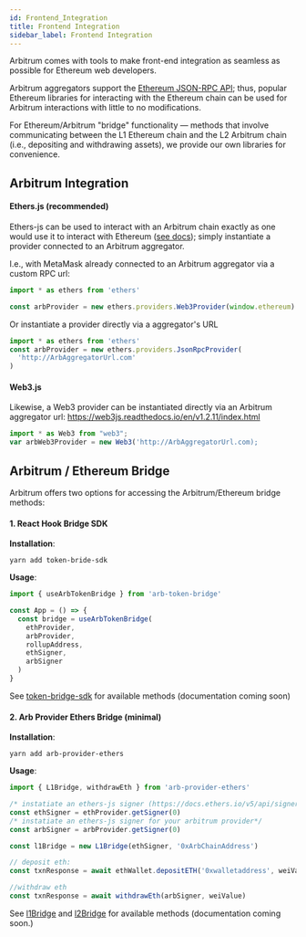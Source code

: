 ```yaml
---
id: Frontend_Integration
title: Frontend Integration
sidebar_label: Frontend Integration
---
```


Arbitrum comes with tools to make front-end integration as seamless as possible for Ethereum web developers.

Arbitrum aggregators support the [Ethereum JSON-RPC API](https://eth.wiki/json-rpc/API); thus, popular Ethereum libraries for interacting with the Ethereum chain can be used for Arbitrum interactions with little to no modifications.

For Ethereum/Arbitrum "bridge" functionality — methods that involve communicating between the L1 Ethereum chain and the L2 Arbitrum chain (i.e., depositing and withdrawing assets), we provide our own libraries for convenience.

## Arbitrum Integration

#### Ethers.js (recommended)

Ethers-js can be used to interact with an Arbitrum chain exactly as one would use it to interact with Ethereum ([see docs](https://docs.ethers.io/v5/)); simply instantiate a provider connected to an Arbitrum aggregator.

I.e., with MetaMask already connected to an Arbitrum aggregator via a custom RPC url:

```ts
import * as ethers from 'ethers'

const arbProvider = new ethers.providers.Web3Provider(window.ethereum)
```

Or instantiate a provider directly via a aggregator's URL

```ts
import * as ethers from 'ethers'
const arbProvider = new ethers.providers.JsonRpcProvider(
  'http://ArbAggregatorUrl.com'
)
```

#### Web3.js

Likewise, a Web3 provider can be instantiated directly via an Arbitrum aggregator url:
https://web3js.readthedocs.io/en/v1.2.11/index.html

```ts
import * as Web3 from "web3";
var arbWeb3Provider = new Web3('http://ArbAggregatorUrl.com);

```

## Arbitrum / Ethereum Bridge

Arbitrum offers two options for accessing the Arbitrum/Ethereum bridge methods:

#### 1. React Hook Bridge SDK

**Installation**:

```
yarn add token-bride-sdk
```

**Usage**:

```ts
import { useArbTokenBridge } from 'arb-token-bridge'

const App = () => {
  const bridge = useArbTokenBridge(
    ethProvider,
    arbProvider,
    rollupAddress,
    ethSigner,
    arbSigner
  )
}
```

See [token-bridge-sdk](https://github.com/OffchainLabs/token-bridge-sdk/blob/master/src/hooks/useArbTokenBridge.ts) for available methods (documentation coming soon)

#### 2. Arb Provider Ethers Bridge (minimal)

**Installation**:

```
yarn add arb-provider-ethers
```

**Usage**:

```ts
import { L1Bridge, withdrawEth } from 'arb-provider-ethers'

/* instatiate an ethers-js signer (https://docs.ethers.io/v5/api/signer/) for your ethereum provider*/
const ethSigner = ethProvider.getSigner(0)
/* instatiate an ethers-js signer for your arbitrum provider*/
const arbSigner = arbProvider.getSigner(0)

const l1Bridge = new L1Bridge(ethSigner, '0xArbChainAddress')

// deposit eth:
const txnResponse = await ethWallet.depositETH('0xwalletaddress', weiValue)

//withdraw eth
const txnResponse = await withdrawEth(arbSigner, weiValue)
```

See [l1Bridge](https://github.com/OffchainLabs/arbitrum/blob/develop/packages/arb-provider-ethers/src/lib/l1bridge.ts) and [l2Bridge](https://github.com/OffchainLabs/arbitrum/blob/develop/packages/arb-provider-ethers/src/lib/l2bridge.ts) for available methods (documentation coming soon.)
